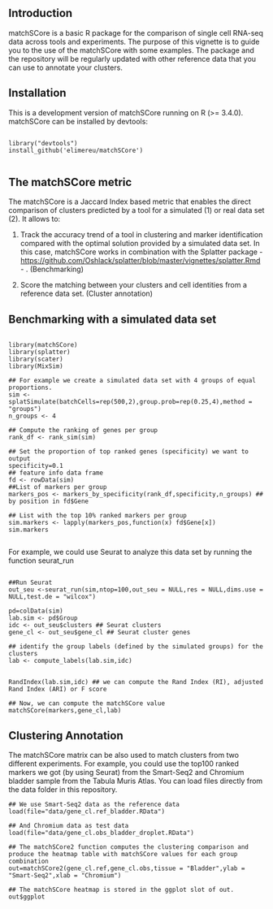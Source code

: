 ## Introduction

matchSCore is a basic R package for the comparison of single cell RNA-seq data across tools and experiments.
The purpose of this vignette is to guide you to the use of the matchSCore with some examples. 
The package and the repository will be regularly updated with other reference data that you can use to annotate your clusters.  

## Installation

This is a development version of matchSCore running on R (>= 3.4.0).
matchSCore can be installed by devtools:

```{r,eval=FALSE}

library("devtools")
install_github('elimereu/matchSCore')


```


## The matchSCore metric

The matchSCore is a Jaccard Index based metric that enables the direct comparison of clusters predicted by a tool for a simulated (1) or real data set (2). It allows to:

1. Track the accuracy trend of a tool in clustering and marker identification compared with the optimal solution provided by a simulated data set. In this case, matchSCore works in combination with the Splatter package - https://github.com/Oshlack/splatter/blob/master/vignettes/splatter.Rmd - . (Benchmarking)

2. Score the matching between your clusters and cell identities from a reference data set. (Cluster annotation) 


## Benchmarking with a simulated data set


```{r,eval=FALSE}

library(matchSCore)
library(splatter)
library(scater)
library(MixSim)

## For example we create a simulated data set with 4 groups of equal proportions. 
sim <- splatSimulate(batchCells=rep(500,2),group.prob=rep(0.25,4),method = "groups")
n_groups <- 4

## Compute the ranking of genes per group
rank_df <- rank_sim(sim)

## Set the proportion of top ranked genes (specificity) we want to output
specificity=0.1
## feature info data frame
fd <- rowData(sim)
##List of markers per group
markers_pos <- markers_by_specificity(rank_df,specificity,n_groups) ## by position in fd$Gene

## List with the top 10% ranked markers per group
sim.markers <- lapply(markers_pos,function(x) fd$Gene[x])
sim.markers


```

For example, we could use Seurat to analyze this data set by running the function seurat_run

```{r,eval=FALSE}

##Run Seurat
out_seu <-seurat_run(sim,ntop=100,out_seu = NULL,res = NULL,dims.use = NULL,test.de = "wilcox")

pd=colData(sim)
lab.sim <- pd$Group
idc <- out_seu$clusters ## Seurat clusters
gene_cl <- out_seu$gene_cl ## Seurat cluster genes

## identify the group labels (defined by the simulated groups) for the clusters 
lab <- compute_labels(lab.sim,idc)


RandIndex(lab.sim,idc) ## we can compute the Rand Index (RI), adjusted Rand Index (ARI) or F score

## Now, we can compute the matchSCore value 
matchSCore(markers,gene_cl,lab)

```

## Clustering Annotation

The matchSCore matrix can be also used to match clusters from two different experiments.
For example, you could use the top100 ranked markers we got (by using Seurat) from the Smart-Seq2 and Chromium bladder sample from the Tabula Muris Atlas.
You can load files directly from the data folder in this repository. 

```{r,eval=TRUE}
## We use Smart-Seq2 data as the reference data
load(file="data/gene_cl.ref_bladder.RData")

## And Chromium data as test data
load(file="data/gene_cl.obs_bladder_droplet.RData")

## The matchSCore2 function computes the clustering comparison and produce the heatmap table with matchSCore values for each group combination
out=matchSCore2(gene_cl.ref,gene_cl.obs,tissue = "Bladder",ylab = "Smart-Seq2",xlab = "Chromium")

## The matchSCore heatmap is stored in the ggplot slot of out.  
out$ggplot

```

